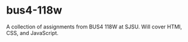 # bus4-118w
A collection of assignments from BUS4 118W at SJSU. Will cover HTMl, CSS, and JavaScript.

